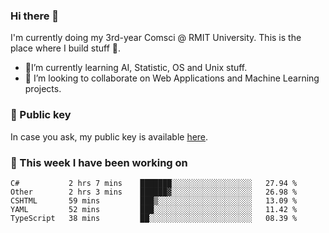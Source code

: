 ### Hi there 👋

I'm currently doing my 3rd-year Comsci @ RMIT University. This is the place where I build stuff 👀. 

- 🌱I’m currently learning AI, Statistic, OS and Unix stuff.
- 👯 I’m looking to collaborate on Web Applications and Machine Learning projects.

### 🔑 Public key

In case you ask, my public key is available [here](https://public.auspham.dev/).

### 📅 This week I have been working on
<!--START_SECTION:waka-->
```text
C#           2 hrs 7 mins    ███████░░░░░░░░░░░░░░░░░░   27.94 % 
Other        2 hrs 3 mins    ██████▓░░░░░░░░░░░░░░░░░░   26.98 % 
CSHTML       59 mins         ███▒░░░░░░░░░░░░░░░░░░░░░   13.09 % 
YAML         52 mins         ███░░░░░░░░░░░░░░░░░░░░░░   11.42 % 
TypeScript   38 mins         ██░░░░░░░░░░░░░░░░░░░░░░░   08.39 % 
```
<!--END_SECTION:waka-->

<!--
**rockmanvnx6/rockmanvnx6** is a ✨ _special_ ✨ repository because its `README.md` (this file) appears on your GitHub profile.

Here are some ideas to get you started:

- 🔭 I’m currently working on ...
- 🌱 I’m currently learning ...
- 👯 I’m looking to collaborate on ...
- 🤔 I’m looking for help with ...
- 💬 Ask me about ...
- 📫 How to reach me: ...
- 😄 Pronouns: ...
- ⚡ Fun fact: ...
-->
